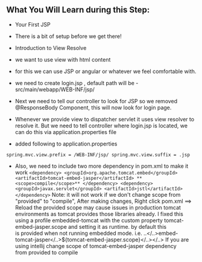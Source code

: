 ## What You Will Learn during this Step:
- Your First JSP
 - There is a bit of setup before we get there!
- Introduction to View Resolve


- we want to use view with html content
- for this we can use JSP or angular or whatever we feel comfortable with. 
- we need to create login.jsp , default path will be - src/main/webapp/WEB-INF/jsp/

- Next we need to tell our controller to look for JSP so we removed @ResponseBody Component, this will now look for login page. 
- Whenever we provide view to dispatcher servlet it uses view resolver to resolve it. 
  But we need to tell controller where login.jsp is located, we can do this via application.properties file

- added following to application.properties

`spring.mvc.view.prefix = /WEB-INF/jsp/
spring.mvc.view.suffix = .jsp`

- Also, we need to include two more dependency in pom.xml to make it work
`<dependency>
			<groupId>org.apache.tomcat.embed</groupId>
			<artifactId>tomcat-embed-jasper</artifactId>
			**<scope>compile</scope>**
		</dependency>
		<dependency>
			<groupId>javax.servlet</groupId>
			<artifactId>jstl</artifactId>
		</dependency>`
Note: it will not work if we don't change scope from "provided" to "compile", After making changes, Right click pom.xml ==> Reload
the provided scope may cause issues in production tomcat environments as tomcat provides those libraries already. I fixed this using a profile embedded-tomcat with the custom property tomcat-embed-jasper.scope and setting it as runtime. by default this is provided when not running embedded mode. i.e. <dependency><groupId>..</..><artifactId>embed-tomcat-jasper</..><scope>${tomcat-embed-jasper.scope}</..></..>
If you are using intellij change scope of tomcat-embed-jasper dependency from <scope>provided</scope> to <scope>compile</scope>





